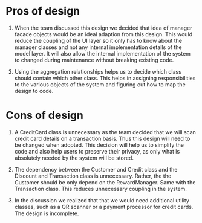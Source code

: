# Pros of design #

1. When the team discussed this design we decided that idea of manager facade objects would be an ideal adaption from this design. This would reduce the coupling of the UI layer so it only has to know about the manager classes and not any internal implementation details of the model layer. It will also allow the internal implementation of the system to changed during maintenance without breaking existing code.

2. Using the aggregation relationships helps us to decide which class should contain which other class. This helps in assigning responsibilities to the various objects of the system and figuring out how to map the design to code.

# Cons of design #

1. A CreditCard class is unnecessary as the team decided that we will scan credit card details on a transaction basis. Thus this design will need to be changed when adopted. This decision will help us to simplify the code and also help users to preserve their privacy, as only what is absolutely needed by the system will be stored.

2. The dependency between the Customer and Credit class and the Discount and Transaction class is unnecessary. Rather, the the Customer should be only depend on the RewardManager. Same with the Transaction class. This reduces unnecessary coupling in the system.

3. In the discussion we realized that that we would need additional utility classes, such as a QR scanner or a payment processor for credit cards. The design is incomplete.